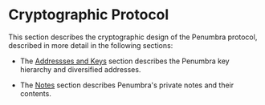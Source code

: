 # Cryptographic Protocol

This section describes the cryptographic design of the Penumbra protocol, described in more detail in the following sections:

- The [Addressses and Keys](./protocol/addresses_keys.md) section describes the Penumbra key hierarchy and diversified addresses.

- The [Notes](./protocol/notes.md) section describes Penumbra's private notes and their contents.
